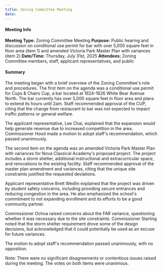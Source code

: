 ```yaml
---
title: Zoning Committee Meeting
date: 
---
```

#### Meeting Info
**Meeting Type:** Zoning Committee Meeting
**Purpose:** Public hearing and discussion on conditional use permit for bar with over 5,000 square feet in floor area (item 1) and amended Victoria Park Master Plan with variances (item 2)
**Date/Time:** Thursday, July 31st, 2025
**Attendees:** Zoning Committee members, staff, applicant representatives, and public

#### Summary

The meeting began with a brief overview of the Zoning Committee's role and procedures. The first item on the agenda was a conditional use permit for Cups & Chairs Cup, a bar located at 1624-1626 White Bear Avenue North. The bar currently has over 5,000 square feet in floor area and plans to extend its hours until 2am. Staff recommended approval of the CUP, citing that the change from restaurant to bar was not expected to impact traffic patterns or general welfare.

The applicant representative, Lee Chai, explained that the expansion would help generate revenue due to increased competition in the area. Commissioner Hood made a motion to adopt staff's recommendation, which passed unanimously.

The second item on the agenda was an amended Victoria Park Master Plan with variances for Nova Classical Academy's proposed project. The project includes a storm shelter, additional instructional and extracurricular space, and renovations to the existing facility. Staff recommended approval of the master plan amendment and variances, citing that the unique site constraints justified the requested deviations.

Applicant representative Brett Wedlin explained that the project was driven by student safety concerns, including providing secure entrances and reducing congestion in the area. He also emphasized the school's commitment to not expanding enrollment and its efforts to be a good community partner.

Commissioner Ochoa raised concerns about the FAR variance, questioning whether it was necessary due to the site constraints. Commissioner Starling noted that the storm shelter requirement drove some of the design decisions, but acknowledged that it could potentially be used as an excuse for future variances.

The motion to adopt staff's recommendation passed unanimously, with no opposition.

Note: There were no significant disagreements or contentious issues raised during the meeting. The votes on both items were unanimous.


